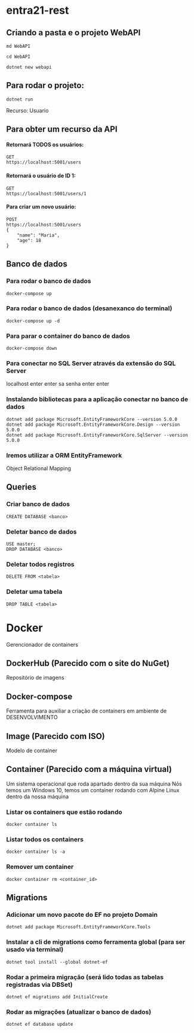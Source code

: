 # entra21-rest

## Criando a pasta e o projeto WebAPI
```
md WebAPI
```
```
cd WebAPI
```
```
dotnet new webapi
```

## Para rodar o projeto:
```
dotnet run
```

Recurso: Usuario
## Para obter um recurso da API
#### Retornará TODOS os usuários:
```
GET
https://localhost:5001/users
```

#### Retornará o usuário de ID 1:
```
GET
https://localhost:5001/users/1
```

#### Para criar um novo usuário:
```
POST
https://localhost:5001/users
{
    "name": "Maria",
    "age": 18
}
```

## Banco de dados

### Para rodar o banco de dados
```
docker-compose up
```

### Para rodar o banco de dados (desanexanco do terminal)
```
docker-compose up -d
```

### Para parar o container do banco de dados
```
docker-compose down
```

### Para conectar no SQL Server através da extensão do SQL Server
localhost
enter
enter
sa
senha
enter
enter

### Instalando bibliotecas para a aplicação conectar no banco de dados
```
dotnet add package Microsoft.EntityFrameworkCore --version 5.0.0
dotnet add package Microsoft.EntityFrameworkCore.Design --version 5.0.0
dotnet add package Microsoft.EntityFrameworkCore.SqlServer --version 5.0.0
```

### Iremos utilizar a ORM EntityFramework
Object
Relational
Mapping

## Queries
### Criar banco de dados
```
CREATE DATABASE <banco>
```
### Deletar banco de dados
```
USE master;
DROP DATABASE <banco>
```
### Deletar todos registros
```
DELETE FROM <tabela>
```
### Deletar uma tabela
```
DROP TABLE <tabela>
```

# Docker
Gerencionador de containers

## DockerHub (Parecido com o site do NuGet)
Repositório de imagens

## Docker-compose
Ferramenta para auxiliar a criação de containers em ambiente de DESENVOLVIMENTO

## Image (Parecido com ISO)
Modelo de container

## Container (Parecido com a máquina virtual)
Um sistema operacional que roda apartado dentro da sua máquina
Nós temos um Windows 10, temos um container rodando com Alpine Linux dentro da nossa máquina

### Listar os containers que estão rodando
```
docker container ls
```

### Listar todos os containers
```
docker container ls -a
```

### Remover um container
```
docker container rm <container_id>
```

## Migrations
### Adicionar um novo pacote do EF no projeto Domain
```
dotnet add package Microsoft.EntityFrameworkCore.Tools
```

### Instalar a cli de migrations como ferramenta global (para ser usado via terminal)
```
dotnet tool install --global dotnet-ef
```

### Rodar a primeira migração (será lido todas as tabelas registradas via DBSet)
```
dotnet ef migrations add InitialCreate
```

### Rodar as migrações (atualizar o banco de dados)
```
dotnet ef database update
```
